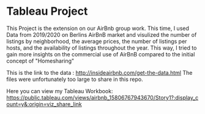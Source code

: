 # Tableau Project 

This Project is the extension on our AirBnb group work. 
This time, I used Data from 2019/2020 on Berlins AirBnB market and visulized 
the number of listings by neighborhood, the average prices, the number of listings per hosts, and the availability of listings throughout the year. This way, I tried to gain more insights on the commercial use of AirBnB compared to the initial concept of "Homesharing"

This is the link to the data : http://insideairbnb.com/get-the-data.html
The files were unfortunately too large to share in this repo.

Here you can view my Tableau Workbook: https://public.tableau.com/views/airbnb_15806767943670/Story1?:display_count=y&:origin=viz_share_link
